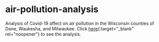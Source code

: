 # air-pollution-analysis
Analysis of Covid-19 affect on air pollution in the Wisconsin counties of Dane, Waukesha, and Milwaukee.
Click [here](https://htmlpreview.github.io/?https://github.com/stevehizmi/air-pollution-analysis/blob/main/project.html){:target="_blank" rel="noopener"} to see the analysis.
